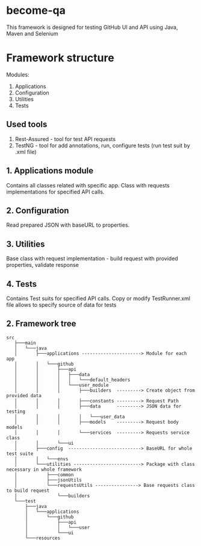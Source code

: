 # become-qa

This framework is designed for testing GitHub UI and API using Java, Maven and Selenium

# Framework structure

Modules:

1. Applications
2. Configuration 
3. Utilities 
4. Tests

## Used tools

1. Rest-Assured - tool for test API requests
2. TestNG - tool for add annotations, run, configure tests (run test suit by .xml file)

## 1. Applications module

Contains all classes related with specific app. 
Class with requests implementations for specified API calls. 

## 2. Configuration

Read prepared JSON with baseURL to properties. 

## 3. Utilities

Base class with request implementation - build request with provided properties, validate response 

## 4. Tests 

Contains Test suits for specified API calls. 
Copy or modify TestRunner.xml file allows to specify source of data for tests 

## 2. Framework tree
```
src
   ├───main
   │   └───java
   │       ├───applications ----------------------> Module for each app
   │       │   └───github
   │       │       ├───api
   │       │       │   ├───data
   │       │       │   │   └───default_headers
   │       │       │   └───user_module
   │       │       │       ├───builders  ---------> Create object from provided data
   │       │       │       ├───constants ---------> Request Path
   │       │       │       ├───data      ---------> JSON data for testing
   │       │       │       │   └───user_data
   │       │       │       ├───models    ---------> Request body models 
   │       │       │       └───services  ---------> Requests service class
   │       │       └───ui
   │       ├───config  ---------------------------> BaseURL for whole test suite
   │       │   └───envs
   │       └───utilities -------------------------> Package with class necessary in whole framework
   │           ├───common
   │           ├───jsonUtils
   │           └───requestsUtils ----------------> Base requests class to build request 
   │               └───builders
   └───test
       ├───java
       │   └───applications
       │       └───github
       │           ├───api
       │           │   └───user
       │           └───ui
       └───resources
```

